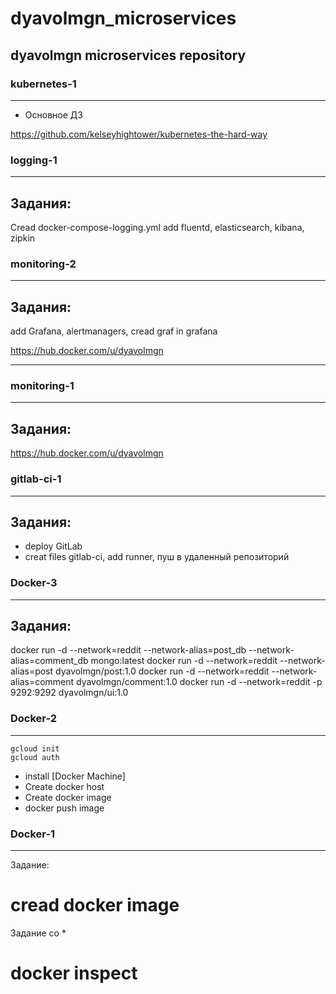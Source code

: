 
# dyavolmgn_microservices
dyavolmgn microservices repository
---

### kubernetes-1
---
 - Основное ДЗ

https://github.com/kelseyhightower/kubernetes-the-hard-way


### logging-1
---
## Задания:
Cread docker-compose-logging.yml
add fluentd, elasticsearch, kibana, zipkin

### monitoring-2
---
## Задания:
add Grafana, alertmanagers,
cread graf in grafana

https://hub.docker.com/u/dyavolmgn

---

### monitoring-1
---
## Задания:
https://hub.docker.com/u/dyavolmgn


### gitlab-ci-1
---
## Задания:
 - deploy GitLab
 - creat files gitlab-ci, add runner, пуш в удаленный  репозиторий


### Docker-3
---
## Задания:
docker run -d --network=reddit --network-alias=post_db --network-alias=comment_db mongo:latest
docker run -d --network=reddit --network-alias=post dyavolmgn/post:1.0
docker run -d --network=reddit --network-alias=comment dyavolmgn/comment:1.0
docker run -d --network=reddit -p 9292:9292 dyavolmgn/ui:1.0


### Docker-2
---
```
gcloud init
gcloud auth
```
 - install [Docker Machine]
 - Create docker host
 - Create docker image
 - docker push image



### Docker-1
---
Задание:
 # cread docker image

Задание со *
 # docker inspect
